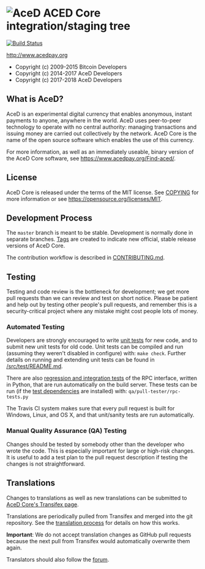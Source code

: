 ![AceD](https://github.com/acedpay/aced/raw/develop/src/qt/res/icons/bitcoin.png "AceD")
ACED Core integration/staging tree
=====================================
[![Build Status](https://travis-ci.org/acedpay/aced.svg?branch=develop)](https://travis-ci.org/acedpay/aced)


http://www.acedpay.org

- Copyright (c) 2009-2015 Bitcoin Developers
- Copyright (c) 2014-2017 AceD Developers
- Copyright (c) 2017-2018 AceD Developers

What is AceD?
----------------

AceD is an experimental digital currency that enables anonymous, instant
payments to anyone, anywhere in the world. AceD uses peer-to-peer technology
to operate with no central authority: managing transactions and issuing money
are carried out collectively by the network. AceD Core is the name of the open
source software which enables the use of this currency.

For more information, as well as an immediately useable, binary version of
the AceD Core software, see https://www.acedpay.org/Find-aced/.


License
-------

AceD Core is released under the terms of the MIT license. See [COPYING](COPYING) for more
information or see https://opensource.org/licenses/MIT.

Development Process
-------------------

The `master` branch is meant to be stable. Development is normally done in separate branches.
[Tags](https://github.com/acedpay/aced/tags) are created to indicate new official,
stable release versions of AceD Core.

The contribution workflow is described in [CONTRIBUTING.md](CONTRIBUTING.md).

Testing
-------

Testing and code review is the bottleneck for development; we get more pull
requests than we can review and test on short notice. Please be patient and help out by testing
other people's pull requests, and remember this is a security-critical project where any mistake might cost people
lots of money.

### Automated Testing

Developers are strongly encouraged to write [unit tests](src/test/README.md) for new code, and to
submit new unit tests for old code. Unit tests can be compiled and run
(assuming they weren't disabled in configure) with: `make check`. Further details on running
and extending unit tests can be found in [/src/test/README.md](/src/test/README.md).

There are also [regression and integration tests](/qa) of the RPC interface, written
in Python, that are run automatically on the build server.
These tests can be run (if the [test dependencies](/qa) are installed) with: `qa/pull-tester/rpc-tests.py`

The Travis CI system makes sure that every pull request is built for Windows, Linux, and OS X, and that unit/sanity tests are run automatically.

### Manual Quality Assurance (QA) Testing

Changes should be tested by somebody other than the developer who wrote the
code. This is especially important for large or high-risk changes. It is useful
to add a test plan to the pull request description if testing the changes is
not straightforward.

Translations
------------

Changes to translations as well as new translations can be submitted to
[AceD Core's Transifex page](https://www.transifex.com/projects/p/aced/).

Translations are periodically pulled from Transifex and merged into the git repository. See the
[translation process](doc/translation_process.md) for details on how this works.

**Important**: We do not accept translation changes as GitHub pull requests because the next
pull from Transifex would automatically overwrite them again.

Translators should also follow the [forum](https://www.acedpay.org/forum/topic/aced-worldwide-collaboration.88/).

